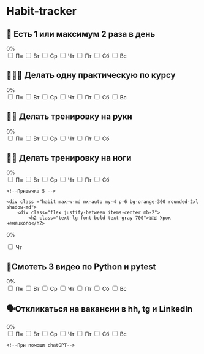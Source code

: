 # Habit-tracker


<!DOCTYPE html>
<html> 
<head>
  <meta charset="UTF-8">
  <script src="https://cdn.tailwindcss.com"></script>
  <style>
    .bg-mint-500 { background-color: #3eb489; }
    .text-mint-600 { color: #312f31; }
  </style>
</head>
<body>

  <!-- Привычка 1 -->
  <div class="habit max-w-md mx-auto my-4 p-6 bg-green-200   rounded-2xl shadow-md">
    <div class="flex justify-between items-center mb-2">
      <h2 class="text-lg font-semibold text-gray-700">🍎 Есть 1 или максимум 2 раза в день</h2>
      <span class="progress-text text-mint-600 font-bold">0%</span>
    </div>
    <div class="flex space-x-2 justify-between mb-2">
      <label><input type="checkbox" class="day-toggle"> Пн</label>
      <label><input type="checkbox" class="day-toggle"> Вт</label>
      <label><input type="checkbox" class="day-toggle"> Ср</label>
      <label><input type="checkbox" class="day-toggle"> Чт</label>
      <label><input type="checkbox" class="day-toggle"> Пт</label>
      <label><input type="checkbox" class="day-toggle"> Сб</label>
      <label><input type="checkbox" class="day-toggle"> Вс</label>
    </div>
    <div class="w-full bg-gray-200 rounded-full h-2">
      <div class="progress-bar bg-mint-500 h-2 rounded-full transition-all duration-300" style="width: 0%"></div>
    </div>
  </div>

  <!-- Привычка 2 -->
  <div class="habit max-w-md mx-auto my-4 p-6 bg-yellow-100 rounded-2xl shadow-md">
    <div class="flex justify-between items-center mb-2">
      <h2 class="text-lg font-semibold text-gray-700">👩🏻‍💻 Делать одну практическую по курсу</h2>
      <span class="progress-text text-mint-600 font-bold">0%</span>
    </div>
    <div class="flex space-x-2 justify-between mb-2">
      <label><input type="checkbox" class="day-toggle"> Пн</label>
      <label><input type="checkbox" class="day-toggle"> Вт</label>
      <label><input type="checkbox" class="day-toggle"> Ср</label>
      <label><input type="checkbox" class="day-toggle"> Чт</label>
      <label><input type="checkbox" class="day-toggle"> Пт</label>
      <label><input type="checkbox" class="day-toggle"> Сб</label>
      <label><input type="checkbox" class="day-toggle"> Вс</label>
    </div>
    <div class="w-full bg-gray-200 rounded-full h-2">
      <div class="progress-bar bg-mint-500 h-2 rounded-full transition-all duration-300" style="width: 0%"></div>
    </div>
  </div>

  <!-- Привычка 3 -->
  <div class="habit max-w-md mx-auto my-4 p-6 bg-purple-50 rounded-2xl shadow-md">
    <div class="flex justify-between items-center mb-2">
      <h2 class="text-lg font-semibold text-gray-700">💪🏼 Делать тренировку на руки</h2>
      <span class="progress-text text-mint-600 font-bold">0%</span>
    </div>
    <div class="flex space-x-2 justify-between mb-2">
      <label><input type="checkbox" class="day-toggle"> Пн</label>
      <label><input type="checkbox" class="day-toggle"> Вт</label>
      <label><input type="checkbox" class="day-toggle"> Ср</label>
      <label><input type="checkbox" class="day-toggle"> Чт</label>
      <label><input type="checkbox" class="day-toggle"> Пт</label>
      <label><input type="checkbox" class="day-toggle"> Сб</label>
     </div>
    <div class="w-full bg-gray-200 rounded-full h-2">
      <div class="progress-bar bg-mint-500 h-2 rounded-full transition-all duration-300" style="width: 0%"></div>
    </div>
  </div>


  <!--Привычка 4 -->
  <div class="habit max-w-md mx-auto my-4 p-6 bg-red-100 rounded-2xl shadow-md">
    <div class="flex justify-between items-center mb-2">
      <h2 class="text-lg font-semibold text-gray-700">🦵🏻 Делать тренировку на ноги</h2>
      <span class="progress-text text-mint-600 font-bold">0%</span>
    </div>
    <div class="flex space-x-2 justify-between mb-2">
      <label><input type="checkbox" class="day-toggle"> Пн</label>
      <label><input type="checkbox" class="day-toggle"> Вт</label>
      <label><input type="checkbox" class="day-toggle"> Ср</label>
      <label><input type="checkbox" class="day-toggle"> Чт</label>
      <label><input type="checkbox" class="day-toggle"> Пт</label>
      <label><input type="checkbox" class="day-toggle"> Сб</label>
     </div>
    <div class="w-full bg-gray-200 rounded-full h-2">
      <div class="progress-bar bg-mint-500 h-2 rounded-full transition-all duration-300" style="width: 0%"></div>
    </div>
  </div>

    <!--Привычка 5 -->

    <div class ="habit max-w-md mx-auto my-4 p-6 bg-orange-300 rounded-2xl shadow-md">
        <div class="flex justify-between items-center mb-2">
            <h2 class="text-lg font-bold text-gray-700">🇩🇪 Урок немецкого</h2>
<span class="progress-text text-gray-700 font-bold">0%</span>
</div>
<div class="flex space-x-2 justify-between mb-2">
    <label><input type="checkbox" class="day-toggle"> Чт</label>
</div>
<div class="w-full bg-gray-200 rounded-full h-2">
<div class="progress-bar bg-mint-500 h-2 rounded-full transition-all duration-300" style="width: 0%"></div>
    </div>
</div>

<!--Привычка 6 -->

<div class="habit max-w-md mx-auto my-4 p-6 bg-blue-300 rounded-2xl shadow-md">
    <div class="flex justify-between items-center mb-2">
        <h2 class="text-lg font-bold text-gray-700">🐍Смотеть 3 видео по Python и pytest</h2>
        <span class="progress-text text-gray-700 font-bold">0%</span>
    </div>
    <div class="flex space-x-2 justify-between mb-2">
        <label><input type="checkbox" class="day-toggle"> Пн</label>
        <label><input type="checkbox" class="day-toggle"> Вт</label>
        <label><input type="checkbox" class="day-toggle"> Ср</label>
        <label><input type="checkbox" class="day-toggle"> Чт</label>
        <label><input type="checkbox" class="day-toggle"> Пт</label>
        <label><input type="checkbox" class="day-toggle"> Сб</label>
        <label><input type="checkbox" class="day-toggle"> Вс</label>
    </div>
    <div class="w-full bg-gray-200 rounded-full h-2">
<div class="progress-bar bg-mint-500 h-2 rounded-full transition-all duration-300" style="width: 0%"></div>
    </div>
</div>

<!--Привычка 7-->

<div class="habit max-w-md mx-auto my-4 p-6 bg-blue-100 rounded-2xl shadow-md">
    <div class="flex justify-between items-center mb-2">
        <h2 class="text-decoration font-bold text-gray-700">🗣️Откликаться на вакансии в hh, tg и LinkedIn</h2>
        <span class="progress-text text-gray-700 font-bold">0%</span>
    </div>
    <div class="flex space-x-2 justify-between mb-2">
        <label><input type="checkbox" class="day-toggle"> Пн</label>
        <label><input type="checkbox" class="day-toggle"> Вт</label>
        <label><input type="checkbox" class="day-toggle"> Ср</label>
        <label><input type="checkbox" class="day-toggle"> Чт</label>
        <label><input type="checkbox" class="day-toggle"> Пт</label>
        <label><input type="checkbox" class="day-toggle"> Сб</label>
        <label><input type="checkbox" class="day-toggle"> Вс</label>
</div>
    <div class="w-full bg-gray-200 rounded-full h-2">
      <div class="progress-bar bg-mint-500 h-2 rounded-full transition-all duration-300" style="width: 0%"></div>
    </div>

    <!--При помощи chatGPT-->

  <script>
  document.querySelectorAll('.habit').forEach((habitBlock, habitIndex) => {
    const checkboxes = habitBlock.querySelectorAll('.day-toggle');
    const progressText = habitBlock.querySelector('.progress-text');
    const progressBar = habitBlock.querySelector('.progress-bar');

    // Уникальный ключ по привычке и неделе
    const now = new Date();
    const year = now.getFullYear();
    const week = Math.floor((now.getDate() - now.getDay() + 10) / 7);
    const storageKey = `habit-${habitIndex}-week-${year}-${week}`;

    // Загружаем состояние
    const saved = JSON.parse(localStorage.getItem(storageKey)) || [];

    checkboxes.forEach((cb, i) => {
      cb.checked = saved[i] || false;

      cb.addEventListener('change', () => {
        const currentState = Array.from(checkboxes).map(c => c.checked);
        localStorage.setItem(storageKey, JSON.stringify(currentState));
        updateProgress();
      });
    });

    // Обновление прогресса внутри блока
    function updateProgress() {
      const total = checkboxes.length;
      const checked = Array.from(checkboxes).filter(c => c.checked).length;
      const percent = Math.round((checked / total) * 100);
      progressText.textContent = percent + '%';
      progressBar.style.width = percent + '%';
    }

    // при загрузке
    updateProgress();
  });

</script>


</body>
</html>


